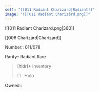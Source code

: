 ```yaml
---
self: "[[011 Radiant Charizard|Radiant]]"
image: "![[011 Radiant Charizard.png]]"
---
```


![[011 Radiant Charizard.png|360]]

[[006 Charizard|Charizard]]

Number:: 011/078

Rarity:: Radiant Rare

> [!tldr]+ Inventory
> - [ ] Holo

Owned:: 

